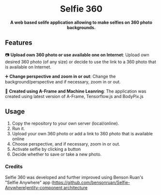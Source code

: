 <h1 align="center">Selfie 360</h1>

<p align="center"><b>A web based selife application allowing to make selfies on 360 photo backgrounds.</b></p>

## Features

:camera: **Upload  own 360 photo or use available one on Internet**: Upload own desired 360 photo (of any size) or decide to use the link to a 360 photo that is available on Internet.

:heavy_plus_sign: **Change perspective and zoom in or out**: Change the background/perspective and if necessary, zoom in or out.

:wrench: **Created using A-Frame and Machine Leanring**: The application was created using latest version of A-Frame, Tensorflow.js and BodyPix.js

## Usage
1. Copy the repository to your own server (local/online). 
2. Run it.
3. Upload your own 360 photo or add a link to 360 photo that is available online
4. Choose perspective, and if necessary, zoom in or out. 
5. Activate selfie by clicking a button
6. Decide whether to save or take a new photo.

### Credits
Selfie 360 was developed and further improved using Benson Ruan's "Selfie Anywhere" app (https://github.com/bensonruan/Selfie-Anywhere)[entity-component
architecture](https://aframe.io/docs/1.2.0/introduction/entity-component-system.html)
